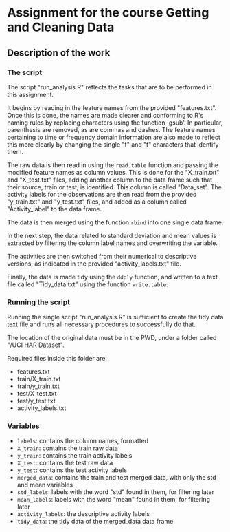 # Assignment for the course Getting and Cleaning Data
## Description of the work

### The script

The script "run_analysis.R" reflects the tasks that are to be performed in this assignment.

It begins by reading in the feature names from the provided "features.txt". Once this is done, the names are made clearer and conforming to R's naming rules by replacing characters using the function `gsub'. In particular, parenthesis are removed, as are commas and dashes. The feature names pertaining to time or frequency domain information are also made to reflect this more clearly by changing the single "f" and "t" characters that identify them.

The raw data is then read in using the `read.table` function and passing the modified feature names as column values. This is done for the "X_train.txt" and "X_test.txt" files, adding another column to the data frame such that their source, train or test, is identified. This column is called "Data_set". The activity labels for the observations are then read from the provided "y_train.txt" and "y_test.txt" files, and added as a column called "Activity_label" to the data frame.

The data is then merged using the function `rbind` into one single data frame.

In the next step, the data related to standard deviation and mean values is extracted by filtering the column label names and overwriting the variable.

The activities are then switched from their numerical to descriptive versions, as indicated in the provided "activity_labels.txt" file.

Finally, the data is made tidy using the `ddply` function, and written to a text file called "Tidy_data.txt" using the function `write.table`.

### Running the script

Running the single script "run_analysis.R" is sufficient to create the tidy data text file and runs all necessary procedures to successfully do that.

The location of the original data must be in the PWD, under a folder called "/UCI HAR Dataset".

Required files inside this folder are:
* features.txt
* train/X_train.txt
* train/y_train.txt
* test/X_test.txt
* test/y_test.txt
* activity_labels.txt

### Variables

* `labels`: contains the column names, formatted
* `X_train`: contains the train raw data
* `y_train`: contains the train activity labels
* `X_test`: contains the test raw data
* `y_test`: contains the test activity labels
* `merged_data`: contains the train and test merged data, with only the std and mean variables
* `std_labels`: labels with the word "std" found in them, for filtering later
* `mean_labels`: labels with the word "mean" found in them, for filtering later
* `activity_labels`: the descriptive activity labels
* `tidy_data`: the tidy data of the merged_data data frame


